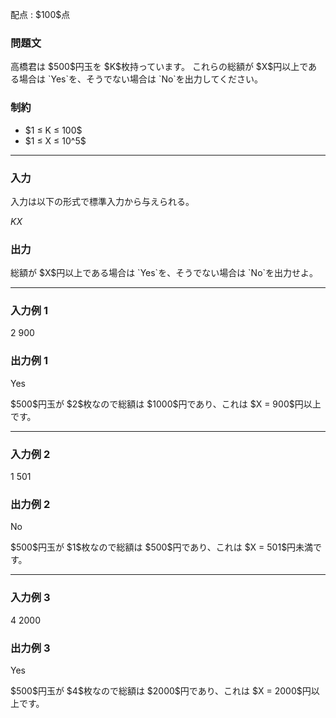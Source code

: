 
<div>

<span>

<span>

<p>
配点 : $100$点
</p>

<div>

<section>

### **問題文**

<p>
高橋君は $500$円玉を $K$枚持っています。
これらの総額が $X$円以上である場合は `Yes`を、そうでない場合は `No`を出力してください。
</p>

</section>

</div>

<div>

<section>

### **制約**

<ul>

<li>
$1 ≤ K ≤ 100$
</li>

<li>
$1 ≤ X ≤ 10^5$
</li>

</ul>

</section>

</div>

---

<div>

<div>

<section>

### **入力**

<p>
入力は以下の形式で標準入力から与えられる。
</p>

<div>

$K$$X$
</div>

</section>

</div>

<div>

<section>

### **出力**

<p>
総額が $X$円以上である場合は `Yes`を、そうでない場合は `No`を出力せよ。
</p>

</section>

</div>

</div>

---

<div>

<section>

### **入力例 1**

<div>

2 900

</div>

</section>

</div>

<div>

<section>

### **出力例 1**

<div>

Yes

</div>

<p>
$500$円玉が $2$枚なので総額は $1000$円であり、これは $X = 900$円以上です。
</p>

</section>

</div>

---

<div>

<section>

### **入力例 2**

<div>

1 501

</div>

</section>

</div>

<div>

<section>

### **出力例 2**

<div>

No

</div>

<p>
$500$円玉が $1$枚なので総額は $500$円であり、これは $X = 501$円未満です。
</p>

</section>

</div>

---

<div>

<section>

### **入力例 3**

<div>

4 2000

</div>

</section>

</div>

<div>

<section>

### **出力例 3**

<div>

Yes

</div>

<p>
$500$円玉が $4$枚なので総額は $2000$円であり、これは $X = 2000$円以上です。
</p>

</section>

</div>

</span>

</span>

</div>
